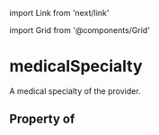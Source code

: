 import Link from 'next/link'
  
import Grid from '@components/Grid'

# medicalSpecialty

A medical specialty of the provider.

## Property of



